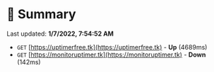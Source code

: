 # 📖 Summary
Last updated: **1/7/2022, 7:54:52 AM**

- `GET` [https://uptimerfree.tk](https://uptimerfree.tk) - **Up** (4689ms)
- `GET` [https://monitoruptimer.tk](https://monitoruptimer.tk) - **Down** (142ms)
